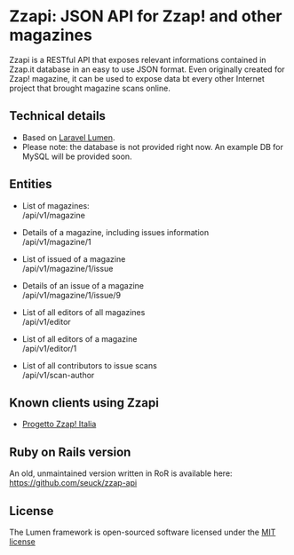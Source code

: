 # Zzapi: JSON API for Zzap! and other magazines

Zzapi is a RESTful API that exposes relevant informations contained in Zzap.it database in an easy to use JSON format.
Even originally created for Zzap! magazine, it can be used to expose data bt every other Internet project that brought magazine scans online.

## Technical details
- Based on [Laravel Lumen](https://lumen.laravel.com).
- Please note: the database is not provided right now. An example DB for MySQL will be provided soon.

## Entities

- List of magazines:  
/api/v1/magazine

- Details of a magazine, including issues information  
/api/v1/magazine/1

- List of issued of a magazine  
/api/v1/magazine/1/issue

- Details of an issue of a magazine  
/api/v1/magazine/1/issue/9

- List of all editors of all magazines  
/api/v1/editor

- List of all editors of a magazine  
/api/v1/editor/1

- List of all contributors to issue scans  
/api/v1/scan-author

## Known clients using Zzapi
- [Progetto Zzap! Italia](http://zzap.it)

## Ruby on Rails version
An old, unmaintained version written in RoR is available here: https://github.com/seuck/zzap-api

## License

The Lumen framework is open-sourced software licensed under the [MIT license](http://opensource.org/licenses/MIT)
